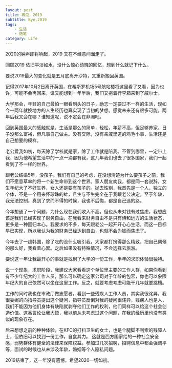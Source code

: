 ```yaml
---
layout: post
title: 再见，2019
subtitle: Bye,2019
tags: 
    - 生活
    - 随笔
category: Life
---
```

2020的钟声即将响起，2019 又在不经意间溜走了。

回顾2019 依旧平淡如水，没什么惊心动魄的回忆，想到什么就记下什么。

要说2019最大的变化就是五月底离开沙特，又重新搬回英国。

记得2017年10月2日离开英国，在希斯罗机场5号航站楼将这里看了又看，因为也许，可能不会再回来，谁又能想到一年半后，我们又拖着行李箱来到了威尔士。

大学那会，年轻的自己最怕一眼看到头的日子，励志一定要过不一样的生活，现如今一两年就换地方的人生经历也算实现了当初的梦想。感觉未来还有很多可能，两年后我又会在哪？谁知道呢，说不定会在非洲吧。

回到英国最大的感触就是，生活是那么的简单，轻松，年薪不高，但足够养家，日子没那么富裕，但凡事自己做主。没有交际，没有亲戚里道的鸡毛小事，生活还是自己想要的模样。

老公爱我如初，每天除了学校就是家，除了工作就是陪我。不管到哪里，一定带上我，因为他希望生活中的一点一滴都有我，这几年我们也去了很多国家，我们一起看到了不一样的世界。

跟老公结婚5年，没孩子。我们有自己的考虑，在没想清楚为什么要孩子之前，我们不愿意草率的将一个新生命带到这个世界。家人朋友劝我，都是同一套说辞，女生年纪大了不好生养，女人还是要有孩子的。抛去性别，我首先是一个人，独立的个体，不是一个用来怀珍珠的蚌，且生与不生完全在于我跟老公决定。至于年龄，我无法控制，真到了求而不得的时候，我也不后悔，都是自己选的路。

今年想通了一个问题，为什么现在我们收入不高，但也从未对钱有过焦虑，我想应该是我们已经实现了财务自由，在我看来财务自由不是只有诗和远方的生活状态，更多是一种回归本心。我要求的不多，每天跟老公一起开开心心生活，而这一目标早已实现，所以我认为我的财务已经达到自由，也就不会为钱而焦虑了。

今年去了一趟韩国，除了吃的没什么吸引我，大家都打扮得那么精致，把自己伺候的那么好，我看着心累。之后如果没有特殊情况，不会选择去旅游。

要说这一年让我最开心的事就是找到了大学的一份工作，半年的求职体验很独特。

说一个现象，求职阶段，我建议大家看看这个单位里主要的工作人群，如果你看到有不少年纪大的工作人员，那么可以确定这家公司对于年龄的包容，你也可以象限年纪大的自己依然可以坐在这里工作。反之，就要考虑考虑可能干几年就要跳槽。

工作的同时我也在市政厅做志愿者，看到一些残疾人工作人员，其实我很诧异，我很委婉的向指导员提出这个疑问，指导员反倒对我的疑问很诧异，残疾人也是人，我们不能因为他们身体有缺陷就剥夺他们工作的权利，他们同样可以给这个社会创造价值。这番言论让我大悟，我以前从未考虑过这个问题，在我的经历里也没有类似的现象存在。

后来想想之前的种种体验，在KFC的打扫卫生的女士，也是个腿脚不利索的残障人士，但依旧可以找到一份工作，自食其力。
这就是西方国家给的一种社会安全感，弱势群体有健全的法律来保障权益。参加过几次招聘，招聘信息中都会强调平等，面试的时候也从未涉及年龄，婚姻等个人隐私问题。

2019结束了，这一年没有遗憾，希望2020一切如初。
